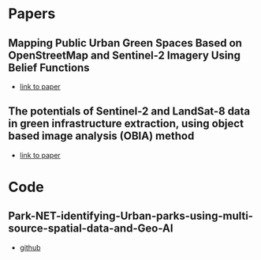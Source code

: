 # Papers
## Mapping Public Urban Green Spaces Based on OpenStreetMap and Sentinel-2 Imagery Using Belief Functions
- [link to paper](https://www.mdpi.com/2220-9964/10/4/251)


## The potentials of Sentinel-2 and LandSat-8 data in green infrastructure extraction, using object based image analysis (OBIA) method
- [link to paper]([https://www.mdpi.com/2220-9964/10/4/251](https://www.tandfonline.com/doi/full/10.1080/22797254.2017.1419441)https://www.tandfonline.com/doi/full/10.1080/22797254.2017.1419441)


# Code
## Park-NET-identifying-Urban-parks-using-multi-source-spatial-data-and-Geo-AI
- [github]([https://www.mdpi.com/2220-9964/10/4/251](https://github.com/mar-koz22/Park-NET-identifying-Urban-parks-using-multi-source-spatial-data-and-Geo-AI/tree/main/Jiawei%27s-approach)https://github.com/mar-koz22/Park-NET-identifying-Urban-parks-using-multi-source-spatial-data-and-Geo-AI/tree/main/Jiawei%27s-approach)
